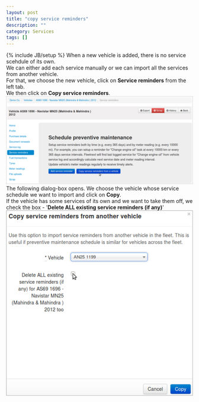 ```yaml
---
layout: post
title: "copy service reminders"
description: ""
category: Services
tags: []
---
```

{% include JB/setup %}
When a new vehicle is added, there is no service scehdule of its own.  
We can either add each service manually or we can import all the services from another vehicle.  
For that, we choose the new vehicle, click on **Service reminders** from the left tab.  
We then click on **Copy service reminders**.  
![Add service reminder](/assets/images/tb/copyrem_01.png)  
The following dialog-box opens. We choose the vehicle whose service schedule we want to import and click on **Copy**.  
If the vehicle has some services of its own and we want to take them off, we check the box - '**Delete ALL existing service reminders (if any)**'  
![Add service reminder](/assets/images/tb/copyrem_02.png)  



